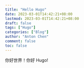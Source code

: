 ```yaml
---
title: "Hello Hugo"
date: 2023-03-01T14:42:21+08:00
lastmod: 2023-03-01T14:42:21+08:00
draft: false
tags: ["Hugo"]
categories: ["Blog"]
author: "Anton Chen"
comment: false
toc: false
---
```


你好世界！你好 Hugo!